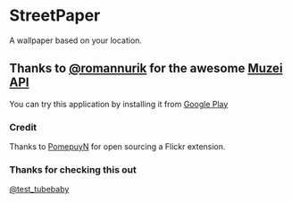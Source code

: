# StreetPaper
A wallpaper based on your location.

## Thanks to [@romannurik](https://twitter.com/romannurik) for the awesome [Muzei API](https://github.com/romannurik/muzei)

You can try this application by installing it from [Google Play](https://play.google.com/store/apps/details?id=com.test.tube.baby.streetpaper)

### Credit
Thanks to [PomepuyN](https://github.com/PomepuyN/muzei-flickr) for open sourcing a Flickr extension.

### Thanks for checking this out
[@test_tubebaby](https://twitter.com/test_tubebaby)